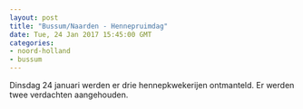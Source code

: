 ```yaml
---
layout: post
title: "Bussum/Naarden - Hennepruimdag"
date: Tue, 24 Jan 2017 15:45:00 GMT
categories: 
- noord-holland 
- bussum 
---
```


Dinsdag 24 januari werden er drie hennepkwekerijen ontmanteld. Er werden twee verdachten aangehouden.
